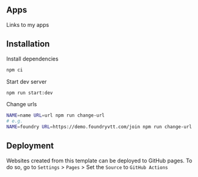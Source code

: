 ## Apps

Links to my apps

## Installation

Install dependencies

```sh
npm ci
```

Start dev server

```sh
npm run start:dev
```

Change urls

```sh
NAME=name URL=url npm run change-url
# e.g.
NAME=foundry URL=https://demo.foundryvtt.com/join npm run change-url
```

## Deployment

Websites created from this template can be deployed to GitHub pages. To do so, go to `Settings` > `Pages` > Set the `Source` to `GitHub Actions`
